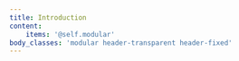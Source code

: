 ```yaml
---
title: Introduction
content:
    items: '@self.modular'
body_classes: 'modular header-transparent header-fixed'
---
```


